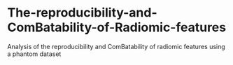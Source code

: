 # The-reproducibility-and-ComBatability-of-Radiomic-features
Analysis of the reproducibility and ComBatability of radiomic features using a phantom dataset
